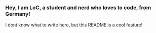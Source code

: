 ### Hey, I am LoC, a student and nerd who loves to code, from Germany!

I dont know what to write here, but this README is a cool feature!
